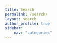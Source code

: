 ```yaml
---
title: Search
permalink: /search/
layout: search
author_profile: true
sidebar:
    nav: "categories"
---
```

